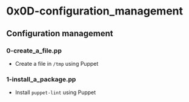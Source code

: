 # 0x0D-configuration_management

## Configuration management
### 0-create_a_file.pp
* Create a file in `/tmp` using Puppet

### 1-install_a_package.pp
* Install `puppet-lint` using Puppet

